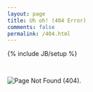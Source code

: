 ```yaml
---
layout: page
title: Uh oh! (404 Error)
comments: false
permalink: /404.html
---
```

{% include JB/setup %}

<img style="border: none; margin-top: 30px;" src="{{ ASSET_PATH }}/img/404.jpg" alt="Page Not Found (404).">
